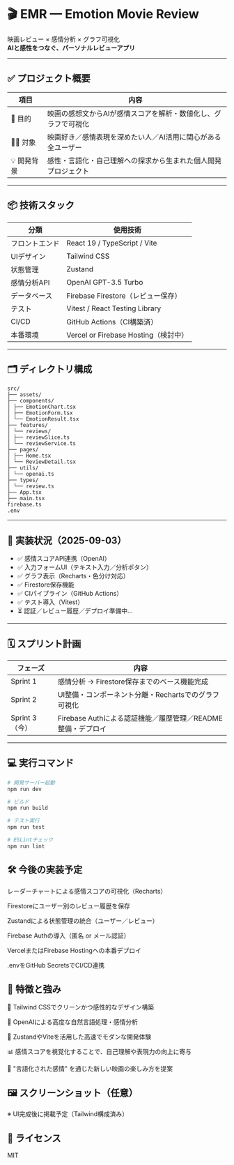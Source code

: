 # 🎬 EMR — Emotion Movie Review

映画レビュー × 感情分析 × グラフ可視化  
**AIと感性をつなぐ、パーソナルレビューアプリ**

---

## ✅ プロジェクト概要

| 項目         | 内容                                                                 |
|--------------|----------------------------------------------------------------------|
| 🎯 目的       | 映画の感想文からAIが感情スコアを解析・数値化し、グラフで可視化            |
| 🧑‍💻 対象       | 映画好き／感情表現を深めたい人／AI活用に関心がある全ユーザー             |
| 💡 開発背景     | 感性・言語化・自己理解への探求から生まれた個人開発プロジェクト             |

---

## 📦 技術スタック

| 分類          | 使用技術                                     |
|---------------|----------------------------------------------|
| フロントエンド   | React 19 / TypeScript / Vite                 |
| UIデザイン     | Tailwind CSS                                 |
| 状態管理       | Zustand                                      |
| 感情分析API     | OpenAI GPT-3.5 Turbo                         |
| データベース     | Firebase Firestore（レビュー保存）           |
| テスト        | Vitest / React Testing Library               |
| CI/CD        | GitHub Actions（CI構築済）                   |
| 本番環境       | Vercel or Firebase Hosting（検討中）         |

---

## 🗂️ ディレクトリ構成
```
src/
├── assets/
├── components/
│ ├── EmotionChart.tsx
│ ├── EmotionForm.tsx
│ └── EmotionResult.tsx
├── features/
│ └── reviews/
│ ├── reviewSlice.ts
│ └── reviewService.ts
├── pages/
│ ├── Home.tsx
│ └── ReviewDetail.tsx
├── utils/
│ └── openai.ts
├── types/
│ └── review.ts
├── App.tsx
├── main.tsx
firebase.ts
.env
```

---

## 🚧 実装状況（2025-09-03）

- ✅ 感情スコアAPI連携（OpenAI）
- ✅ 入力フォームUI（テキスト入力／分析ボタン）
- ✅ グラフ表示（Recharts・色分け対応）
- ✅ Firestore保存機能
- ✅ CIパイプライン（GitHub Actions）
- ✅ テスト導入（Vitest）
- ⏳ 認証／レビュー履歴／デプロイ準備中…

---

## 🗓️ スプリント計画

| フェーズ     | 内容                                              |
|--------------|---------------------------------------------------|
| Sprint 1     | 感情分析 → Firestore保存までのベース機能完成            |
| Sprint 2     | UI整備・コンポーネント分離・Rechartsでのグラフ可視化     |
| Sprint 3（今）| Firebase Authによる認証機能／履歴管理／README整備・デプロイ |

---

## 💻 実行コマンド

```bash
# 開発サーバー起動
npm run dev

# ビルド
npm run build

# テスト実行
npm run test

# ESLintチェック
npm run lint
```

## 🛠 今後の実装予定
 レーダーチャートによる感情スコアの可視化（Recharts）

 Firestoreにユーザー別のレビュー履歴を保存

 Zustandによる状態管理の統合（ユーザー／レビュー）

 Firebase Authの導入（匿名 or メール認証）

 VercelまたはFirebase Hostingへの本番デプロイ

 .envをGitHub SecretsでCI/CD連携

## 🌈 特徴と強み
🎨 Tailwind CSSでクリーンかつ感性的なデザイン構築

🤖 OpenAIによる高度な自然言語処理・感情分析

🔧 ZustandやViteを活用した高速でモダンな開発体験

📊 感情スコアを視覚化することで、自己理解や表現力の向上に寄与

🧠 "言語化された感情" を通じた新しい映画の楽しみ方を提案

## 🖼 スクリーンショット（任意）
※ UI完成後に掲載予定（Tailwind構成済み）

## 📝 ライセンス
MIT
